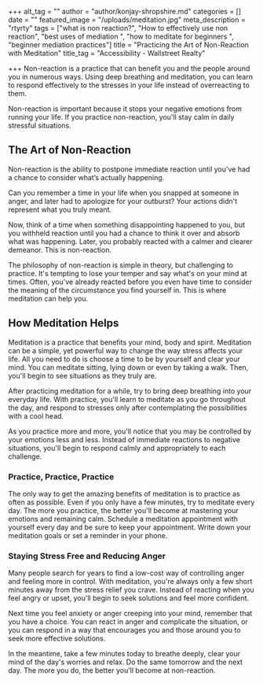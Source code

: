 +++
alt_tag = ""
author = "author/konjay-shropshire.md"
categories = []
date = ""
featured_image = "/uploads/meditation.jpg"
meta_description = "rtyrty"
tags = ["what is non reaction?", "How to effectively use non reaction", "best uses of mediation ", "how to meditate for beginners ", "beginner mediation practices"]
title = "Practicing the Art of Non-Reaction with Meditation"
title_tag = "Accessibility - Wallstreet Realty"

+++
Non-reaction is a practice that can benefit you and the people around you in numerous ways. Using deep breathing and meditation, you can learn to respond effectively to the stresses in your life instead of overreacting to them.

Non-reaction is important because it stops your negative emotions from running your life. If you practice non-reaction, you'll stay calm in daily stressful situations.

## The Art of Non-Reaction

Non-reaction is the ability to postpone immediate reaction until you've had a chance to consider what’s actually happening.

Can you remember a time in your life when you snapped at someone in anger, and later had to apologize for your outburst? Your actions didn't represent what you truly meant.

Now, think of a time when something disappointing happened to you, but you withheld reaction until you had a chance to think it over and absorb what was happening. Later, you probably reacted with a calmer and clearer demeanor. This is non-reaction.

The philosophy of non-reaction is simple in theory, but challenging to practice. It's tempting to lose your temper and say what's on your mind at times. Often, you've already reacted before you even have time to consider the meaning of the circumstance you find yourself in. This is where meditation can help you.

## How Meditation Helps

Meditation is a practice that benefits your mind, body and spirit. Meditation can be a simple, yet powerful way to change the way stress affects your life. All you need to do is choose a time to be by yourself and clear your mind. You can meditate sitting, lying down or even by taking a walk. Then, you'll begin to see situations as they truly are.

After practicing meditation for a while, try to bring deep breathing into your everyday life. With practice, you'll learn to meditate as you go throughout the day, and respond to stresses only after contemplating the possibilities with a cool head.

As you practice more and more, you'll notice that you may be controlled by your emotions less and less. Instead of immediate reactions to negative situations, you'll begin to respond calmly and appropriately to each challenge.

### Practice, Practice, Practice

The only way to get the amazing benefits of meditation is to practice as often as possible. Even if you only have a few minutes, try to meditate every day. The more you practice, the better you'll become at mastering your emotions and remaining calm. Schedule a meditation appointment with yourself every day and be sure to keep your appointment. Write down your meditation goals or set a reminder in your phone.

### Staying Stress Free and Reducing Anger

Many people search for years to find a low-cost way of controlling anger and feeling more in control. With meditation, you're always only a few short minutes away from the stress relief you crave. Instead of reacting when you feel angry or upset, you'll begin to seek solutions and feel more confident.

Next time you feel anxiety or anger creeping into your mind, remember that you have a choice. You can react in anger and complicate the situation, or you can respond in a way that encourages you and those around you to seek more effective solutions.

In the meantime, take a few minutes today to breathe deeply, clear your mind of the day's worries and relax. Do the same tomorrow and the next day. The more you do, the better you'll become at non-reaction.